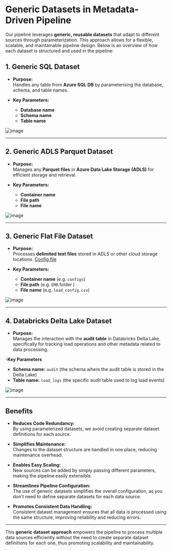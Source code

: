 # Generic Datasets in Metadata-Driven Pipeline

Our pipeline leverages **generic, reusable datasets** that adapt to different sources through parameterization. This approach allows for a flexible, scalable, and maintainable pipeline design. Below is an overview of how each dataset is structured and used in the pipeline:

## **1. Generic SQL Dataset**

- **Purpose:**  
  Handles any table from **Azure SQL DB** by parameterising the database, schema, and table names.

- **Key Parameters:**
  - **Database name**
  - **Schema name**
  - **Table name**

![image](https://github.com/user-attachments/assets/81b9052c-faa8-463d-b9c1-9faa5ce62b3e)


---

## **2. Generic ADLS Parquet Dataset**

- **Purpose:**  
  Manages any **Parquet files** in **Azure Data Lake Storage (ADLS)** for efficient storage and retrieval.

- **Key Parameters:**
  - **Container name**
  - **File path**
  - **File name**

![image](https://github.com/user-attachments/assets/f9c0453c-8606-45b3-bd41-1a6a7b1593b5)

---

## **3. Generic Flat File Dataset** 

- **Purpose:**  
  Processes **delimited text files** stored in ADLS or other cloud storage locations. [Config file](https://github.com/NilooKandi/End-to-End-Azure-Data-Architecture-Healthcare-Revenue-Cycle-Management-/blob/main/Datasets/load_config.csv)

- **Key Parameters:**
  - **Container name** (e.g. `configs`)
  - **File path** (e.g. `EMR` folder )
  - **File name** (e.g. `load_config.csv`)

![image](https://github.com/user-attachments/assets/77f07b07-9269-40be-8b16-38371d414d20)


---
## 4. Databricks Delta Lake Dataset

- **Purpose:**  
  Manages the interaction with the **audit table** in Databricks Delta Lake, specifically for tracking load operations and other metadata related to data processing.

-**Key Parameters** 

- **Schema name:**  `audit` (the schema where the audit table is stored in the Delta Lake)
- **Table name:**   `load_logs` (the specific audit table used to log load events)

![image](https://github.com/user-attachments/assets/84d6cd86-aca8-4a2b-b237-4276d2e12d3a)

---


## **Benefits**

- **Reduces Code Redundancy:**  
  By using parameterized datasets, we avoid creating separate dataset definitions for each source.

- **Simplifies Maintenance:**  
  Changes to the dataset structure are handled in one place, reducing maintenance overhead.

- **Enables Easy Scaling:**  
  New sources can be added by simply passing different parameters, making the pipeline easily extensible.

- **Streamlines Pipeline Configuration:**  
  The use of generic datasets simplifies the overall configuration, as you don't need to define separate datasets for each data source.

- **Promotes Consistent Data Handling:**  
  Consistent dataset management ensures that all data is processed using the same structure, improving reliability and reducing errors.

---

This **generic dataset approach** empowers the pipeline to process multiple data sources efficiently without the need to create separate dataset definitions for each one, thus promoting scalability and maintainability.
